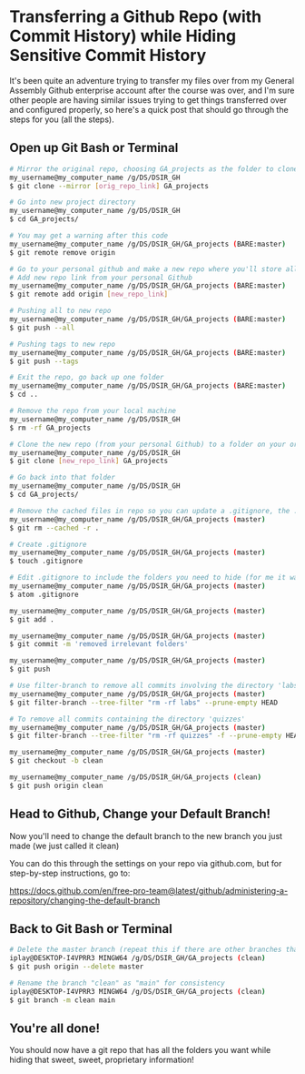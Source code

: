 # Transferring a Github Repo (with Commit History) while Hiding Sensitive Commit History

It's been quite an adventure trying to transfer my files over from my General Assembly Github enterprise account after the course was over, and I'm sure other people are having similar issues trying to get things transferred over and configured properly, so here's a quick post that should go through the steps for you (all the steps).

## Open up Git Bash or Terminal


```Bash
# Mirror the original repo, choosing GA_projects as the folder to clone the repo to on my local machine
my_username@my_computer_name /g/DS/DSIR_GH
$ git clone --mirror [orig_repo_link] GA_projects

# Go into new project directory
my_username@my_computer_name /g/DS/DSIR_GH
$ cd GA_projects/

# You may get a warning after this code
my_username@my_computer_name /g/DS/DSIR_GH/GA_projects (BARE:master)
$ git remote remove origin

# Go to your personal github and make a new repo where you'll store all of this
# Add new repo link from your personal Github
my_username@my_computer_name /g/DS/DSIR_GH/GA_projects (BARE:master)
$ git remote add origin [new_repo_link]

# Pushing all to new repo
my_username@my_computer_name /g/DS/DSIR_GH/GA_projects (BARE:master)
$ git push --all

# Pushing tags to new repo
my_username@my_computer_name /g/DS/DSIR_GH/GA_projects (BARE:master)
$ git push --tags

# Exit the repo, go back up one folder
my_username@my_computer_name /g/DS/DSIR_GH/GA_projects (BARE:master)
$ cd ..

# Remove the repo from your local machine
my_username@my_computer_name /g/DS/DSIR_GH
$ rm -rf GA_projects

# Clone the new repo (from your personal Github) to a folder on your original machine (again, I'm going to call it GA_projects)
my_username@my_computer_name /g/DS/DSIR_GH
$ git clone [new_repo_link] GA_projects

# Go back into that folder
my_username@my_computer_name /g/DS/DSIR_GH
$ cd GA_projects/

# Remove the cached files in repo so you can update a .gitignore, the . means all
my_username@my_computer_name /g/DS/DSIR_GH/GA_projects (master)
$ git rm --cached -r .

# Create .gitignore
my_username@my_computer_name /g/DS/DSIR_GH/GA_projects (master)
$ touch .gitignore

# Edit .gitignore to include the folders you need to hide (for me it was labs/, quizzes/, and .ipynb_checkpoints/)
my_username@my_computer_name /g/DS/DSIR_GH/GA_projects (master)
$ atom .gitignore

my_username@my_computer_name /g/DS/DSIR_GH/GA_projects (master)
$ git add .

my_username@my_computer_name /g/DS/DSIR_GH/GA_projects (master)
$ git commit -m 'removed irrelevant folders'

my_username@my_computer_name /g/DS/DSIR_GH/GA_projects (master)
$ git push

# Use filter-branch to remove all commits involving the directory 'labs'
my_username@my_computer_name /g/DS/DSIR_GH/GA_projects (master)
$ git filter-branch --tree-filter "rm -rf labs" --prune-empty HEAD

# To remove all commits containing the directory 'quizzes'
my_username@my_computer_name /g/DS/DSIR_GH/GA_projects (master)
$ git filter-branch --tree-filter "rm -rf quizzes" -f --prune-empty HEAD

my_username@my_computer_name /g/DS/DSIR_GH/GA_projects (master)
$ git checkout -b clean

my_username@my_computer_name /g/DS/DSIR_GH/GA_projects (clean)
$ git push origin clean

```

## Head to Github, Change your Default Branch!

Now you'll need to change the default branch to the new branch you just made (we just called it clean)

You can do this through the settings on your repo via github.com, but for step-by-step instructions, go to:

https://docs.github.com/en/free-pro-team@latest/github/administering-a-repository/changing-the-default-branch

## Back to Git Bash or Terminal

```Bash
# Delete the master branch (repeat this if there are other branches that still contain old commits)
iplay@DESKTOP-I4VPRR3 MINGW64 /g/DS/DSIR_GH/GA_projects (clean)
$ git push origin --delete master

# Rename the branch "clean" as "main" for consistency
iplay@DESKTOP-I4VPRR3 MINGW64 /g/DS/DSIR_GH/GA_projects (clean)
$ git branch -m clean main
```

## You're all done!
You should now have a git repo that has all the folders you want while hiding that sweet, sweet, proprietary information!
